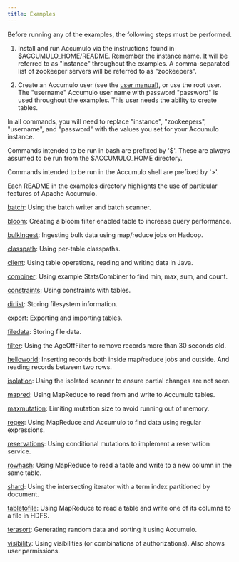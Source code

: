 ```yaml
---
title: Examples
---
```


Before running any of the examples, the following steps must be performed.

1. Install and run Accumulo via the instructions found in $ACCUMULO_HOME/README.
   Remember the instance name. It will be referred to as "instance" throughout
   the examples. A comma-separated list of zookeeper servers will be referred
   to as "zookeepers".

2. Create an Accumulo user (see the [user manual][1]), or use the root user.
   The "username" Accumulo user name with password "password" is used
   throughout the examples. This user needs the ability to create tables.

In all commands, you will need to replace "instance", "zookeepers",
"username", and "password" with the values you set for your Accumulo instance.

Commands intended to be run in bash are prefixed by '$'. These are always
assumed to be run from the $ACCUMULO_HOME directory.

Commands intended to be run in the Accumulo shell are prefixed by '>'.

Each README in the examples directory highlights the use of particular
features of Apache Accumulo.

   [batch](batch.html):       Using the batch writer and batch scanner.

   [bloom](bloom.html):       Creating a bloom filter enabled table to increase query
                       performance.

   [bulkIngest](bulkIngest.html):  Ingesting bulk data using map/reduce jobs on Hadoop.

   [classpath](classpath.html):   Using per-table classpaths.

   [client](client.html):      Using table operations, reading and writing data in Java.

   [combiner](combiner.html):    Using example StatsCombiner to find min, max, sum, and
                       count.

   [constraints](constraints.html): Using constraints with tables.

   [dirlist](dirlist.html):     Storing filesystem information.

   [export](export.html):      Exporting and importing tables.

   [filedata](filedata.html):    Storing file data.

   [filter](filter.html):      Using the AgeOffFilter to remove records more than 30
                       seconds old.

   [helloworld](helloworld.html):  Inserting records both inside map/reduce jobs and
                       outside. And reading records between two rows.

   [isolation](isolation.html):   Using the isolated scanner to ensure partial changes
                       are not seen.

   [mapred](mapred.html):      Using MapReduce to read from and write to Accumulo
                       tables.

   [maxmutation](maxmutation.html): Limiting mutation size to avoid running out of memory.

   [regex](regex.html):       Using MapReduce and Accumulo to find data using regular
                       expressions.

   [reservations](reservations.html): Using conditional mutations to implement a reservation service.

   [rowhash](rowhash.html):     Using MapReduce to read a table and write to a new
                       column in the same table.

   [shard](shard.html):       Using the intersecting iterator with a term index
                       partitioned by document.

   [tabletofile](tabletofile.html): Using MapReduce to read a table and write one of its
                       columns to a file in HDFS.

   [terasort](terasort.html):    Generating random data and sorting it using Accumulo.

   [visibility](visibility.html):  Using visibilities (or combinations of authorizations).
                       Also shows user permissions.


[1]: /1.6/accumulo_user_manual.html#_user_administration
